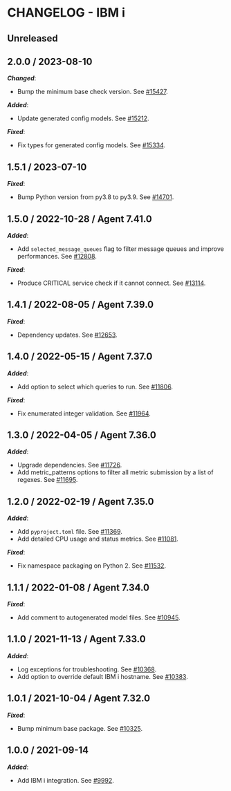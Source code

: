 # CHANGELOG - IBM i

## Unreleased

## 2.0.0 / 2023-08-10

***Changed***:

* Bump the minimum base check version. See [#15427](https://github.com/DataDog/integrations-core/pull/15427).

***Added***:

* Update generated config models. See [#15212](https://github.com/DataDog/integrations-core/pull/15212).

***Fixed***:

* Fix types for generated config models. See [#15334](https://github.com/DataDog/integrations-core/pull/15334).

## 1.5.1 / 2023-07-10

***Fixed***:

* Bump Python version from py3.8 to py3.9. See [#14701](https://github.com/DataDog/integrations-core/pull/14701).

## 1.5.0 / 2022-10-28 / Agent 7.41.0

***Added***:

* Add `selected_message_queues` flag to filter message queues and improve performances. See [#12808](https://github.com/DataDog/integrations-core/pull/12808).

***Fixed***:

* Produce CRITICAL service check if it cannot connect. See [#13114](https://github.com/DataDog/integrations-core/pull/13114).

## 1.4.1 / 2022-08-05 / Agent 7.39.0

***Fixed***:

* Dependency updates. See [#12653](https://github.com/DataDog/integrations-core/pull/12653).

## 1.4.0 / 2022-05-15 / Agent 7.37.0

***Added***:

* Add option to select which queries to run. See [#11806](https://github.com/DataDog/integrations-core/pull/11806).

***Fixed***:

* Fix enumerated integer validation. See [#11964](https://github.com/DataDog/integrations-core/pull/11964).

## 1.3.0 / 2022-04-05 / Agent 7.36.0

***Added***:

* Upgrade dependencies. See [#11726](https://github.com/DataDog/integrations-core/pull/11726).
* Add metric_patterns options to filter all metric submission by a list of regexes. See [#11695](https://github.com/DataDog/integrations-core/pull/11695).

## 1.2.0 / 2022-02-19 / Agent 7.35.0

***Added***:

* Add `pyproject.toml` file. See [#11369](https://github.com/DataDog/integrations-core/pull/11369).
* Add detailed CPU usage and status metrics. See [#11081](https://github.com/DataDog/integrations-core/pull/11081).

***Fixed***:

* Fix namespace packaging on Python 2. See [#11532](https://github.com/DataDog/integrations-core/pull/11532).

## 1.1.1 / 2022-01-08 / Agent 7.34.0

***Fixed***:

* Add comment to autogenerated model files. See [#10945](https://github.com/DataDog/integrations-core/pull/10945).

## 1.1.0 / 2021-11-13 / Agent 7.33.0

***Added***:

* Log exceptions for troubleshooting. See [#10368](https://github.com/DataDog/integrations-core/pull/10368).
* Add option to override default IBM i hostname. See [#10383](https://github.com/DataDog/integrations-core/pull/10383).

## 1.0.1 / 2021-10-04 / Agent 7.32.0

***Fixed***:

* Bump minimum base package. See [#10325](https://github.com/DataDog/integrations-core/pull/10325).

## 1.0.0 / 2021-09-14

***Added***:

* Add IBM i integration. See [#9992](https://github.com/DataDog/integrations-core/pull/9992).
